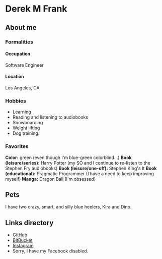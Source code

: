 # Derek M Frank

## About me

### Formalities
#### Occupation
Software Engineer

#### Location
Los Angeles, CA

### Hobbies
* Learning
* Reading and listening to audiobooks
* Snowboarding
* Weight lifting
* Dog training.

### Favorites
**Color:** green (even though I'm blue-green colorblind...)
**Book (leisure/series):** Harry Potter (my SO and I continue to re-listen to the Stephen Fry audiobooks)
**Book (leisure/one-off):** Stephen King's It
**Book (educational):** Pragmatic Programmer (I have a need to keep improving myself)
**Manga:** Dragon Ball (I'm obsessed)

## Pets
I have two crazy, smart, and silly blue heelers, Kira and Dino.


## Links directory
* [GitHub](https://github.com/defrank)
* [BitBucket](https://bitbucket.com/deerex)
* [Instagram](https://www.instagram.com/__dmf__)
* Sorry, I have my Facebook disabled.
